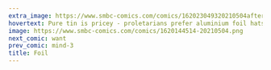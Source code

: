 ```yaml
---
extra_image: https://www.smbc-comics.com/comics/162023049320210504after.png
hovertext: Pure tin is pricey - proletarians prefer aluminium foil hats.
image: https://www.smbc-comics.com/comics/1620144514-20210504.png
next_comic: want
prev_comic: mind-3
title: Foil
---
```


